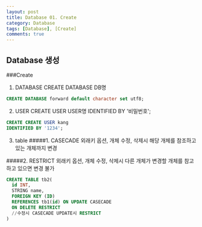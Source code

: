 ```yaml
---
layout: post
title: Database 01. Create
category: Database
tags: [Database], [Create]
comments: true
---
```


## Database 생성  
###Create  
  1. DATABASE
  CREATE DATABASE DB명

  ```SQL
  CREATE DATABASE forward default character set utf8;
  ```


  2. USER
  CREATE USER USER명
  IDENTIFIED BY '비밀번호';

  ```SQL
  CREATE CREATE USER kang
  IDENTIFIED BY '1234';
  ```  

  3. table
  #####1. CASECADE
  외래키 옵션, 개체 수정, 삭제시 해당 개체를 참조하고 있는 개체까지 변경

  #####2. RESTRICT
  외래키 옵션, 개체 수정, 삭제시 다른 개체가 변경할 개체를 참고하고 있으면 변경 불가

  ```SQL
  CREATE TABLE tb2(
    id INT,
    STRING name,
    FOREIGN KEY (ID)
    REFERENCES tb1(id) ON UPDATE CASECADE
    ON DELETE RESTRICT
    //수정시 CASECADE UPDATE시 RESTRICT
  )
  ```
